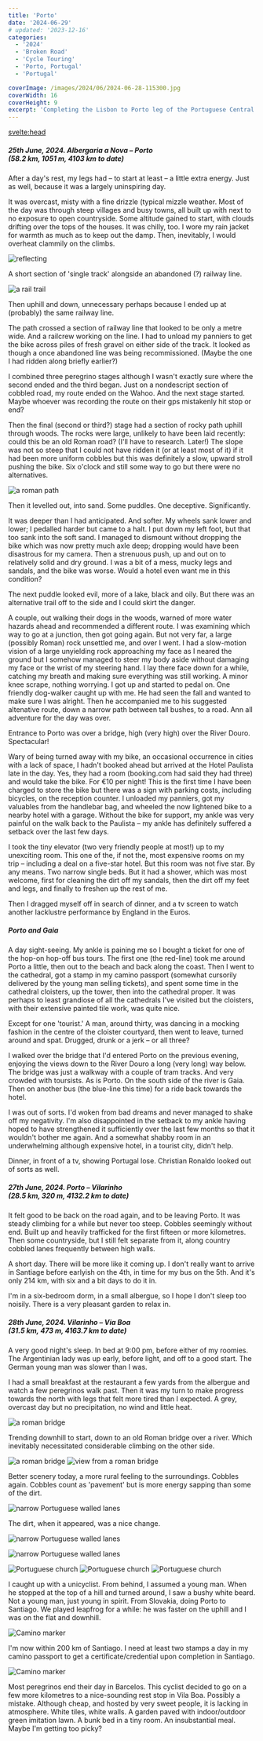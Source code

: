 ```yaml
---
title: 'Porto'
date: '2024-06-29'
# updated: '2023-12-16'
categories:
  - '2024'
  - 'Broken Road'
  - 'Cycle Touring'
  - 'Porto, Portugal'
  - 'Portugal'

coverImage: /images/2024/06/2024-06-28-115300.jpg
coverWidth: 16
coverHeight: 9
excerpt: 'Completing the Lisbon to Porto leg of the Portuguese Central Camino, and onto the more travelled Porto to Santiago section'
---
```


<script>
	import Callout from '$lib/components/Callout.svelte'
  import Img from '$lib/components/Img.svelte'  
</script>

<svelte:head>

  <title>2024 Europe</title>
</svelte:head>

<section class="card">
  <h5>
      25th June, 2024.
      Albergaria a Nova &ndash; Porto<br/>
      (58.2 km, 1051 m, 4103 km to date)
  </h5>

  <p>After a day's rest, my legs had &ndash; to start at least &ndash; a little extra energy. Just as well, because it was a largely uninspiring day.</p>

  <p>It was overcast, misty with a fine drizzle (typical mizzle weather. Most of the day was through steep villages and busy towns, all built up with next to no exposure to open countryside. Some altitude gained to start, with clouds drifting over the tops of the houses. It was chilly, too. I wore my rain jacket for warmth as much as to keep out the damp. Then, inevitably, I would overheat clammily on the climbs. </p>

<div class="w-70">
  <Img
    src="/images/2024/06/2024-06-25-140441.jpg"
    alt="reflecting"
    caption="You may notice I'm wearing my red rain jacket"
  />
</div>

<p>A short section of 'single track' alongside an abandoned (?) railway line.</p>

<Img
  src="/images/2024/06/2024-06-25-110120.jpg"
  alt="a rail trail"
  caption="A brief but pleasant path alongside abandoned tracks"
/>

<p>Then uphill and down, unnecessary perhaps because I ended up at (probably) the same railway line.</p>

  <p>The path crossed a section of railway line that looked to be only a metre wide. And a railcrew working on the line. I had to unload my panniers to get the bike across piles of fresh gravel on either side of the track. It looked as though a once abandoned line was being recommissioned. (Maybe the one I had ridden along briefly earlier?)</p>

  <p>I combined three peregrino stages although I wasn't exactly sure where the second ended and the third began. Just on a nondescript section of cobbled road, my route ended on the Wahoo. And the next stage started. Maybe whoever was recording the route on their gps mistakenly hit stop or end?</p>

  <p>Then the final (second or third?) stage had a section of rocky path uphill through woods. The rocks were large, unlikely to have been laid recently: could this be an old Roman road? (I'll have to research. Later!) The slope was not so steep that I could not have ridden it (or at least most of it) if it had been more uniform cobbles but this was definitely a slow, upward stroll pushing the bike. Six o'clock and still some way to go but there were no alternatives.</p>

<Img
  src="/images/2024/06/2024-06-25-175520.jpg"
  alt="a roman path"
  caption="Built by Romans, back in the day?"
/>

  <p>Then it levelled out, into sand. Some puddles. One deceptive. Significantly.</p>

  <p>It was deeper than I had anticipated. And softer. My wheels sank lower and lower; I pedalled harder but came to a halt. I put down my left foot, but that too sank into the soft sand. I managed to dismount without dropping the bike which was now pretty much axle deep; dropping would have been disastrous for my camera. Then a strenuous push, up and out on to relatively solid and dry ground. I was a bit of a mess, mucky legs and sandals, and the bike was worse. Would a hotel even want me in this condition?</p>

  <p>The next puddle looked evil, more of a lake, black and oily. But there was an alternative trail off to the side and I could skirt the danger.</p>

  <p>A couple, out walking their dogs in the woods, warned of more water hazards ahead and recommended a different route. I was examining which way to go at a junction, then got going again. But not very far, a large (possibly Roman) rock unsettled me, and over I went. I had a slow-motion vision of a large unyielding rock approaching my face as I neared the ground but I somehow managed to steer my body aside without damaging my face or the wrist of my steering hand. I lay there face down for a while, catching my breath and making sure everything was still working. A minor knee scrape, nothing worrying. I got up and started to pedal on. One friendly dog-walker caught up with me. He had seen the fall and wanted to make sure I was alright. Then he accompanied me to his suggested altenative route, down a narrow path between tall bushes, to a road. Ann all adventure for the day was over.</p>

  <p>Entrance to Porto was over a bridge, high (very high) over the River Douro. Spectacular!</p>

  <p>Wary of being turned away with my bike, an occasional occurrence in cities with a lack of space, I hadn't booked ahead but arrived at the Hotel Paulista late in the day. Yes, they had a room (booking.com had said they had three) and would take the bike. For &euro;10 per night! This is the first time I have been charged to store the bike but there was a sign with parking costs, including bicycles, on the reception counter. I unloaded my panniers, got my valuables from the handlebar bag, and wheeled the now lightened bike to a nearby hotel with a garage. Without the bike for support, my ankle was very painful on the walk back to the Paulista &ndash; my ankle has definitely suffered a setback over the last few days.</p>

  <p>I took the tiny elevator (two very friendly people at most!) up to my unexciting room. This one of the, if not the, most expensive rooms on my trip &ndash; including a deal on a five-star hotel. But this room was not five star. By any means. Two narrow single beds. But it had a shower, which was most welcome, first for cleaning the dirt off my sandals, then the dirt off my feet and legs, and finally to freshen up the rest of me. </p>

  <p>Then I dragged myself off in search of dinner, and a tv screen to watch another lacklustre performance by England in the Euros.</p>

</section>

<section class="card">
  <h5>Porto and Gaia</h5>

  <p>A day sight-seeing. My ankle is paining me so I bought a ticket for one of the hop-on hop-off bus tours. The first one (the red-line) took me around Porto a little, then out to the beach and back along the coast. Then I went to the cathedral, got a stamp in my camino passport (somewhat cursorily delivered by the young man selling tickets), and spent some time in the cathedral cloisters, up the tower, then into the cathedral proper. It was perhaps to least grandiose of all the cathedrals I've visited but the cloisters, with their extensive painted tile work, was quite nice.</p>

  <p>Except for one 'tourist.' A man, around thirty, was dancing in a mocking fashion in the centre of the cloister courtyard, then went to leave, turned around and spat. Drugged, drunk or a jerk &ndash; or all three?</p>

  <p>I walked over the bridge that I'd entered Porto on the previous evening, enjoying the views down to the River Douro a long (very long) way below. The bridge was just a walkway with a couple of tram tracks. And very crowded with toursists. As is Porto. On the south side of the river is Gaia. Then on another bus (the blue-line this time) for a ride back towards the hotel.</p>

  <p>I was out of sorts. I'd woken from bad dreams and never managed to shake off my negativity. I'm also disappointed in the setback to my ankle having hoped to have strengthened it sufficiently over the last few months so that it wouldn't bother me again. And a somewhat shabby room in an underwhelming although expensive hotel, in a tourist city, didn't help. </p>

  <p>Dinner, in front of a tv, showing Portugal lose. Christian Ronaldo looked out of sorts as well.</p>
</section>

<section class="card">
  <h5>
      27th June, 2024.
      Porto &ndash; Vilarinho<br/>
      (28.5 km, 320 m, 4132.2 km to date)
  </h5>

  <p>It felt good to be back on the road again, and to be leaving Porto. It was steady climbing for a while but never too steep. Cobbles seemingly without end. Built up and heavily trafficked for the first fifteen or more kilometres. Then some countryside, but I still felt separate from it, along country cobbled lanes frequently between high walls. </p>

  <p>A short day. There will be more like it coming up. I don't really want to arrive in Santiage before earlyish on the 4th, in time for my bus on the 5th. And it's only 214 km, with six and a bit days to do it in.</p>

  <p>I'm in a six-bedroom dorm, in a small albergue, so I hope I don't sleep too noisily. There is a very pleasant garden to relax in.</p>
  </section>

  <section class="card">
  <h5>
      28th June, 2024.
      Vilarinho &ndash; Via Boa<br/>
      (31.5 km, 473 m, 4163.7 km to date)
  </h5>

  <p>A very good night's sleep. In bed at 9:00 pm, before either of my roomies. The Argentinian lady was up early, before light, and off to a good start. The German young man was slower than I was.</p>

  <p>I had a small breakfast at the restaurant a few yards from the albergue and watch a few peregrinos walk past. Then it was my turn to make progress towards the north with legs that felt more tired than I expected. A grey, overcast day but no precipitation, no wind and little heat.</p>

<Img
  src="/images/2024/06/2024-06-28-102523.jpg"
  alt="a roman bridge"
  caption="A Roman bridge, at the bottom of the valley meaning stiff climbing ahead. Why do they always do that?"
/>

  <p>Trending downhill to start, down to an old Roman bridge over a river. Which inevitably necessitated considerable climbing on the other side. </p>

<Img
  src="/images/2024/06/2024-06-28-102906.jpg"
  alt="a roman bridge"
/>
<Img
  src="/images/2024/06/2024-06-28-103053.jpg"
  alt="view from a roman bridge"
/>

  <p>Better scenery today, a more rural feeling to the surroundings. Cobbles again. Cobbles count as 'pavement' but is more energy sapping than some of the dirt. </p>

<Img
  src="/images/2024/06/2024-06-28-105940.jpg"
  alt="narrow Portuguese walled lanes"
  caption="Still hemmed in by walls."
/>

<p>The dirt, when it appeared, was a nice change.</p>

<Img
  src="/images/2024/06/2024-06-28-111938.jpg"
  alt="narrow Portuguese walled lanes"
/>

<Img
  src="/images/2024/06/2024-06-28-111958.jpg"
  alt="narrow Portuguese walled lanes"
/>

<Img
  src="/images/2024/06/2024-06-28-112559.jpg"
  alt="Portuguese church"
/>
<Img
  src="/images/2024/06/2024-06-28-115300.jpg"
  alt="Portuguese church"
/>
<Img
  src="/images/2024/06/2024-06-28-121806.jpg"
  alt="Portuguese church"
/>

  <p>I caught up with a unicyclist. From behind, I assumed a young man. When he stopped at the top of a hill and turned around, I saw a bushy white beard. Not a young man, just young in spirit. From Slovakia, doing Porto to Santiago. We played leapfrog for a while: he was faster on the uphill and I was on the flat and downhill. </p>

<Img
  src="/images/2024/06/2024-06-28-144634.jpg"
  alt="Camino marker"
/>

  <p>I'm now within 200 km of Santiago. I need at least two stamps a day in my camino passport to get a certificate/credential upon completion in Santiago. </p>

<Img
  src="/images/2024/06/2024-06-28-145040.jpg"
  alt="Camino marker"
/>

<p>Most peregrinos end their day in Barcelos. This cyclist decided to go on a few more kilometres to a nice-sounding rest stop in Vila Boa. Possibly a mistake. Although cheap, and hosted by very sweet people, it is lacking in atmosphere. White tiles, white walls. A garden paved with indoor/outdoor green imitation lawn. A bunk bed in a tiny room. An insubstantial meal. Maybe I'm getting too picky?</p>

  </section>

